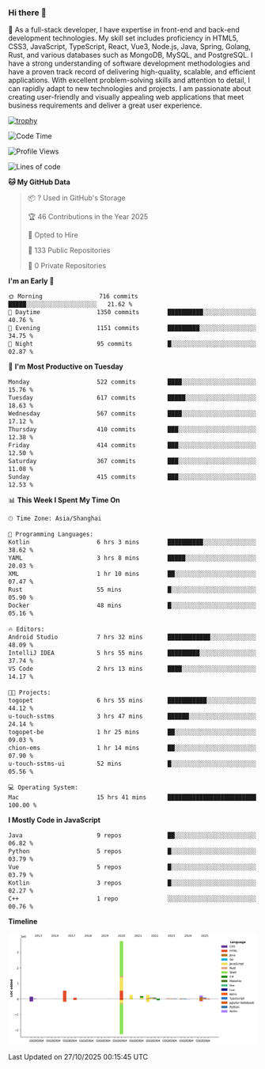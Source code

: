 ### Hi there 👋

🌱 As a full-stack developer, I have expertise in front-end and back-end development technologies. My skill set includes proficiency in HTML5, CSS3, JavaScript, TypeScript, React, Vue3, Node.js, Java, Spring, Golang, Rust, and various databases such as MongoDB, MySQL, and PostgreSQL. I have a strong understanding of software development methodologies and have a proven track record of delivering high-quality, scalable, and efficient applications. With excellent problem-solving skills and attention to detail, I can rapidly adapt to new technologies and projects. I am passionate about creating user-friendly and visually appealing web applications that meet business requirements and deliver a great user experience.

[![trophy](https://github-profile-trophy.vercel.app/?username=elton&rank=SECRET,SSS,SS,S,AAA,AA,A&theme=onedark&no-frame=true&margin-w=10)](https://github.com/ryo-ma/github-profile-trophy)

<!--START_SECTION:waka-->
![Code Time](http://img.shields.io/badge/Code%20Time-2%2C020%20hrs%2016%20mins-blue)

![Profile Views](http://img.shields.io/badge/Profile%20Views-1-blue)

![Lines of code](https://img.shields.io/badge/From%20Hello%20World%20I%27ve%20Written-5.9%20million%20lines%20of%20code-blue)

**🐱 My GitHub Data** 

> 📦 ? Used in GitHub's Storage 
 > 
> 🏆 46 Contributions in the Year 2025
 > 
> 💼 Opted to Hire
 > 
> 📜 133 Public Repositories 
 > 
> 🔑 0 Private Repositories 
 > 
**I'm an Early 🐤** 

```text
🌞 Morning                716 commits         █████░░░░░░░░░░░░░░░░░░░░   21.62 % 
🌆 Daytime                1350 commits        ██████████░░░░░░░░░░░░░░░   40.76 % 
🌃 Evening                1151 commits        █████████░░░░░░░░░░░░░░░░   34.75 % 
🌙 Night                  95 commits          █░░░░░░░░░░░░░░░░░░░░░░░░   02.87 % 
```
📅 **I'm Most Productive on Tuesday** 

```text
Monday                   522 commits         ████░░░░░░░░░░░░░░░░░░░░░   15.76 % 
Tuesday                  617 commits         █████░░░░░░░░░░░░░░░░░░░░   18.63 % 
Wednesday                567 commits         ████░░░░░░░░░░░░░░░░░░░░░   17.12 % 
Thursday                 410 commits         ███░░░░░░░░░░░░░░░░░░░░░░   12.38 % 
Friday                   414 commits         ███░░░░░░░░░░░░░░░░░░░░░░   12.50 % 
Saturday                 367 commits         ███░░░░░░░░░░░░░░░░░░░░░░   11.08 % 
Sunday                   415 commits         ███░░░░░░░░░░░░░░░░░░░░░░   12.53 % 
```


📊 **This Week I Spent My Time On** 

```text
🕑︎ Time Zone: Asia/Shanghai

💬 Programming Languages: 
Kotlin                   6 hrs 3 mins        ██████████░░░░░░░░░░░░░░░   38.62 % 
YAML                     3 hrs 8 mins        █████░░░░░░░░░░░░░░░░░░░░   20.03 % 
XML                      1 hr 10 mins        ██░░░░░░░░░░░░░░░░░░░░░░░   07.47 % 
Rust                     55 mins             █░░░░░░░░░░░░░░░░░░░░░░░░   05.90 % 
Docker                   48 mins             █░░░░░░░░░░░░░░░░░░░░░░░░   05.16 % 

🔥 Editors: 
Android Studio           7 hrs 32 mins       ████████████░░░░░░░░░░░░░   48.09 % 
IntelliJ IDEA            5 hrs 55 mins       █████████░░░░░░░░░░░░░░░░   37.74 % 
VS Code                  2 hrs 13 mins       ████░░░░░░░░░░░░░░░░░░░░░   14.17 % 

🐱‍💻 Projects: 
togopet                  6 hrs 55 mins       ███████████░░░░░░░░░░░░░░   44.12 % 
u-touch-sstms            3 hrs 47 mins       ██████░░░░░░░░░░░░░░░░░░░   24.14 % 
togopet-be               1 hr 25 mins        ██░░░░░░░░░░░░░░░░░░░░░░░   09.03 % 
chion-ems                1 hr 14 mins        ██░░░░░░░░░░░░░░░░░░░░░░░   07.90 % 
u-touch-sstms-ui         52 mins             █░░░░░░░░░░░░░░░░░░░░░░░░   05.56 % 

💻 Operating System: 
Mac                      15 hrs 41 mins      █████████████████████████   100.00 % 
```

**I Mostly Code in JavaScript** 

```text
Java                     9 repos             ██░░░░░░░░░░░░░░░░░░░░░░░   06.82 % 
Python                   5 repos             █░░░░░░░░░░░░░░░░░░░░░░░░   03.79 % 
Vue                      5 repos             █░░░░░░░░░░░░░░░░░░░░░░░░   03.79 % 
Kotlin                   3 repos             █░░░░░░░░░░░░░░░░░░░░░░░░   02.27 % 
C++                      1 repo              ░░░░░░░░░░░░░░░░░░░░░░░░░   00.76 % 
```



**Timeline**

![Lines of Code chart](https://raw.githubusercontent.com/elton/elton/main/assets/bar_graph.png)


 Last Updated on 27/10/2025 00:15:45 UTC
<!--END_SECTION:waka-->

<!--
**elton/elton** is a ✨ _special_ ✨ repository because its `README.md` (this file) appears on your GitHub profile.

Here are some ideas to get you started:

- 🔭 I’m currently working on ...
- 🌱 I’m currently learning ...
- 👯 I’m looking to collaborate on ...
- 🤔 I’m looking for help with ...
- 💬 Ask me about ...
- 📫 How to reach me: ...
- 😄 Pronouns: ...
- ⚡ Fun fact: ...
-->
